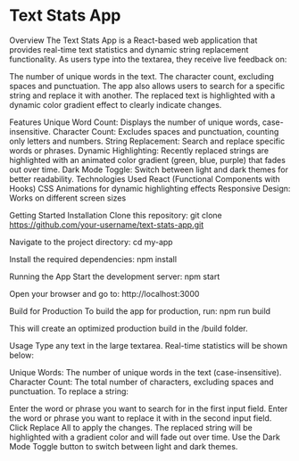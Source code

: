 # Text Stats App

Overview
The Text Stats App is a React-based web application that provides real-time text statistics and dynamic string replacement functionality. As users type into the textarea, they receive live feedback on:

The number of unique words in the text.
The character count, excluding spaces and punctuation.
The app also allows users to search for a specific string and replace it with another. The replaced text is highlighted with a dynamic color gradient effect to clearly indicate changes.


Features
Unique Word Count: Displays the number of unique words, case-insensitive.
Character Count: Excludes spaces and punctuation, counting only letters and numbers.
String Replacement: Search and replace specific words or phrases.
Dynamic Highlighting: Recently replaced strings are highlighted with an animated color gradient (green, blue, purple) that fades out over time.
Dark Mode Toggle: Switch between light and dark themes for better readability.
Technologies Used
React (Functional Components with Hooks)
CSS Animations for dynamic highlighting effects
Responsive Design: Works on different screen sizes

Getting Started
Installation
Clone this repository:
git clone https://github.com/your-username/text-stats-app.git


Navigate to the project directory:
cd my-app

Install the required dependencies:
npm install

Running the App
Start the development server:
npm start

Open your browser and go to:
http://localhost:3000

Build for Production
To build the app for production, run:
npm run build

This will create an optimized production build in the /build folder.


Usage
Type any text in the large textarea. Real-time statistics will be shown below:

Unique Words: The number of unique words in the text (case-insensitive).
Character Count: The total number of characters, excluding spaces and punctuation.
To replace a string:

Enter the word or phrase you want to search for in the first input field.
Enter the word or phrase you want to replace it with in the second input field.
Click Replace All to apply the changes. The replaced string will be highlighted with a gradient color and will fade out over time.
Use the Dark Mode Toggle button to switch between light and dark themes.

